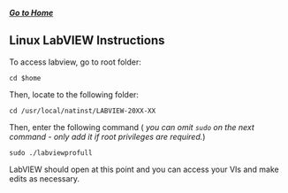 ***[Go to Home](/)***  
## Linux LabVIEW Instructions

To access labview, go to root folder:

    cd $home
Then, locate to the following folder:

    cd /usr/local/natinst/LABVIEW-20XX-XX

Then, enter the following command ( *you can omit  `sudo` on the next command - only add it if root privileges are required.*)

    sudo ./labviewprofull

LabVIEW should open at this point and you can access your VIs and make edits as necessary.    
